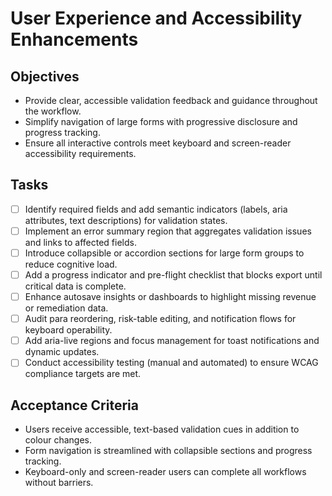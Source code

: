 # User Experience and Accessibility Enhancements

## Objectives
- Provide clear, accessible validation feedback and guidance throughout the workflow.
- Simplify navigation of large forms with progressive disclosure and progress tracking.
- Ensure all interactive controls meet keyboard and screen-reader accessibility requirements.

## Tasks
- [ ] Identify required fields and add semantic indicators (labels, aria attributes, text descriptions) for validation states.
- [ ] Implement an error summary region that aggregates validation issues and links to affected fields.
- [ ] Introduce collapsible or accordion sections for large form groups to reduce cognitive load.
- [ ] Add a progress indicator and pre-flight checklist that blocks export until critical data is complete.
- [ ] Enhance autosave insights or dashboards to highlight missing revenue or remediation data.
- [ ] Audit para reordering, risk-table editing, and notification flows for keyboard operability.
- [ ] Add aria-live regions and focus management for toast notifications and dynamic updates.
- [ ] Conduct accessibility testing (manual and automated) to ensure WCAG compliance targets are met.

## Acceptance Criteria
- Users receive accessible, text-based validation cues in addition to colour changes.
- Form navigation is streamlined with collapsible sections and progress tracking.
- Keyboard-only and screen-reader users can complete all workflows without barriers.

